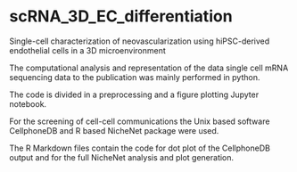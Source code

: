 # scRNA_3D_EC_differentiation
Single-cell characterization of neovascularization using hiPSC-derived endothelial cells in a 3D microenvironment

The computational analysis and representation of the data single cell mRNA sequencing data to the publication was mainly performed in python.

The code is divided in a preprocessing and a figure plotting Jupyter notebook.

For the screening of cell-cell communications the Unix based software CellphoneDB and R based NicheNet package were used. 

The R Markdown files contain the code for dot plot of the CellphoneDB output and for the full NicheNet analysis and plot generation.
